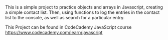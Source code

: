 This is a simple project to practice objects and arrays in Javascript, creating a simple contact list. Then, using functions to log the entries in the contact list to the console, as well as search for a particular entry. 

This Project can be found in CodeCademy JavaScript course https://www.codecademy.com/learn/javascript
